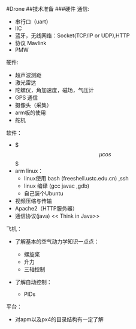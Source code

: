 #Drone
##技术准备
###硬件
通信:

- 串行口（uart）
- IIC
- 蓝牙，无线网络：Socket(TCP/IP or UDP),HTTP
- 协议 Mavlink
- PMW

硬件:

- 超声波测距
- 激光雷达
- 陀螺仪，角加速度，磁场，气压计
- GPS 通信
- 摄像头（采集）
- arm板的使用
- 舵机

软件：

 - $$$\mu cos$$$
 - arm linux：
 	- linux使用 bash (freeshell.ustc.edu.cn) ,ssh
 	- linux 编译 (gcc javac ,gdb)
 	- 自己装个Ubuntu
 - 视频压缩与传输
 - Apache2（HTTP服务器）
 - 通信协议(java) << Think in Java>>
 
飞机：
 
 - 了解基本的空气动力学知识一点点：
 	
 	- 螺旋桨
 	- 升力
 	- 三轴控制
 
 - 了解自动控制：
 
  	- PIDs
 
 平台：
 
- 对apm以及px4的目录结构有一定了解